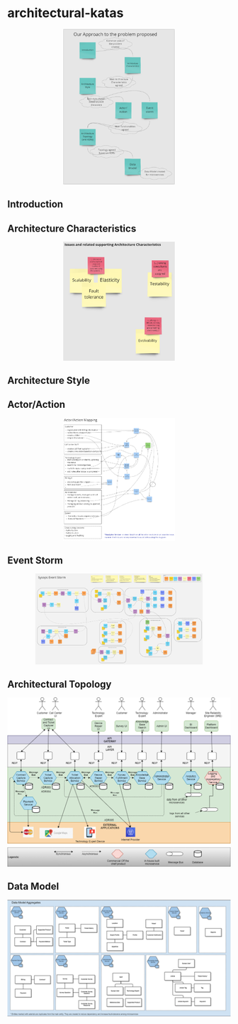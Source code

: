 ﻿# architectural-katas

<p align="center">
<img width="50%" src="images/approach.png"/>  
</p>

## Introduction

## Architecture Characteristics

<p align="center">
<img width="50%" src="adrs/images/issues-and-quality-attributes.png"/>  
</p>

## Architecture Style

## Actor/Action

<p align="center">
<img width="50%" src="images/actor-action.png"/>  
</p>

## Event Storm

<p align="center">
<img width="75%" src="images/sysops-event-storm.png"/>  
</p>

## Architectural Topology

<p align="center">
<img width="100%" src="images/katalysts_arch.png"/>  
</p>

## Data Model

<p align="center">
<img width="100%" src="images/datamodel.png"/>  
</p>
